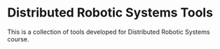 # Distributed Robotic Systems Tools
This is a collection of tools developed for Distributed Robotic Systems course.
